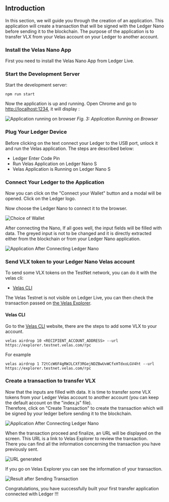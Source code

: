 ## Introduction
In this section, we will guide you through the creation of an application. This application will create a transaction that will be signed with the Ledger Nano before sending it to the blockchain.
The purpose of the application is to transfer VLX from your Velas account on your Ledger to another account.

### Install the Velas Nano App
First you need to install the Velas Nano App from Ledger Live.

### Start the Development Server
Start the development server:

```console
npm run start
```

Now the application is up and running. Open Chrome and go to [http://localhost:1234](http://localhost:1234), it will display :


![Application running on browser](assets/tutorial-1-velas-wallet.png)
*Fig. 3: Application Running on Browser*

### Plug Your Ledger Device
Before clicking on the text connect your Ledger to the USB port, unlock it and run the Velas application.
The steps are described below:

 - Ledger Enter Code Pin
 - Run Velas Application on Ledger Nano S
 - Velas Application is Running on Ledger Nano S

### Connect Your Ledger to the Application
Now you can click on the "Connect your Wallet" button and a modal will be opened.
Click on the Ledger logo.

Now choose the Ledger Nano to connect it to the browser.

![Choice of Wallet](assets/tutorial-2-velas-wallet.png)

After connecting the Nano, If all goes well, the input fields will be filled with data. The greyed input is not to be changed and it is directly extracted either from the blockchain or from your Ledger Nano application.

![Application After Connecting Ledger Nano](assets/tutorial-3-velas-wallet.png)
### Send VLX token to your Ledger Nano Velas account
To send some VLX tokens on the TestNet network, you can do it with the velas cli:

- [Velas CLI](https://docs.velas.com/cli/transfer-tokens)

The Velas Testnet is not visible on Ledger Live, you can then check the transaction passed on [the Velas Explorer](https://native.velas.com/?cluster=testnet). 

#### Velas CLI
Go to the [Velas CLI](https://docs.velas.com/cli/transfer-tokens) website, there are the steps to add some VLX to your account.

```console
velas airdrop 10 <RECIPIENT_ACCOUNT_ADDRESS> --url https://explorer.testnet.velas.com/rpc
```
For example
```console
velas airdrop 1 72tCcW6F4gRWJLCXf3RGejNDZBwUvWCfxHTdxoLGV4ht --url https://explorer.testnet.velas.com/rpc
```

### Create a transaction to transfer VLX

Now that the inputs are filled with data. It is time to transfer some VLX tokens from your Ledger Velas account to another account (you can keep the default account on the "index.js" file).  
Therefore, click on "Create Transaction" to create the transaction which will be signed by your ledger before sending it to the blockchain.  

![Application After Connecting Ledger Nano](assets/tutorial-4-velas-create.png)

When the transaction proceed and finalize, an URL will be displayed on the screen. This URL is a link to Velas Explorer to review the transaction.  
There you can find all the information concerning the transaction you have previously sent.

![URL generated](assets/tutorial-5-velas-transaction.png)

If you go on Velas Explorer you can see the information of your transaction.

![Result after Sending Transaction](assets/tutorial-5-velas.png)

Congratulations, you have successfully built your first transfer application connected with Ledger !!!